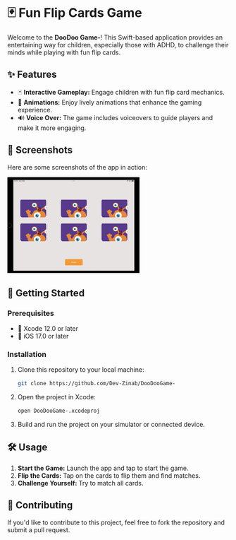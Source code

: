 # 🃏 Fun Flip Cards Game

Welcome to the **DooDoo Game-**! This Swift-based application provides an entertaining way for children, especially those with ADHD, to challenge their minds while playing with fun flip cards.

## ✨ Features

- 🃏 **Interactive Gameplay:** Engage children with fun flip card mechanics.
- 🎨 **Animations:** Enjoy lively animations that enhance the gaming experience.
- 🔊 **Voice Over:** The game includes voiceovers to guide players and make it more engaging.

## 📸 Screenshots

Here are some screenshots of the app in action:

<img src="https://github.com/Dev-Zinab/DooDooGame-/blob/main/DooDooGame.png" alt="Gameplay" width="300"/> 

## 🚀 Getting Started

### Prerequisites

- 🍏 Xcode 12.0 or later
- 📱 iOS 17.0 or later

### Installation

1. Clone this repository to your local machine:
    ```bash
    git clone https://github.com/Dev-Zinab/DooDooGame-
    ```
2. Open the project in Xcode:
    ```bash
    open DooDooGame-.xcodeproj
    ```
3. Build and run the project on your simulator or connected device.

## 🛠️ Usage

1. **Start the Game:** Launch the app and tap to start the game.
2. **Flip the Cards:** Tap on the cards to flip them and find matches.
3. **Challenge Yourself:** Try to match all cards.


## 🤝 Contributing

If you'd like to contribute to this project, feel free to fork the repository and submit a pull request.


